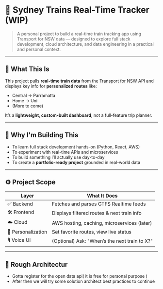 # 🚆 Sydney Trains Real-Time Tracker (WIP)

> A personal project to build a real-time train tracking app using Transport for NSW data — designed to explore full stack development, cloud architecture, and data engineering in a practical and personal context.

---

## 📌 What This Is

This project pulls **real-time train data** from the [Transport for NSW API](https://opendata.transport.nsw.gov.au/) and displays key info for **personalized routes** like:

- Central → Parramatta
- Home → Uni
- (More to come)

It’s a **lightweight, custom-built dashboard**, not a full-feature trip planner.

---

## 🧠 Why I'm Building This

- To learn full stack development hands-on (Python, React, AWS)
- To experiment with real-time APIs and microservices
- To build something I’ll actually use day-to-day
- To create a **portfolio-ready project** grounded in real-world data

---

## ⚙️ Project Scope

| Layer         | What It Does                                     |
|---------------|--------------------------------------------------|
| ✅ Backend     | Fetches and parses GTFS Realtime feeds          |
| 🛠️ Frontend    | Displays filtered routes & next train info      |
| ☁️ Cloud       | AWS hosting, caching, microservices (later)     |
| 🧩 Personalization | Set favorite routes, view live status            |
| 🎙️ Voice UI    | (Optional) Ask: "When’s the next train to X?"   |

---

## 📐 Rough Architectur

- Gotta register for the open data api( it is free for personal purpose )
- After then we will try some solution architect best practices to continue

